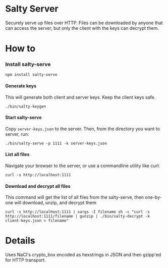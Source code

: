 
# Salty Server

Securely serve up files over HTTP. Files can be downloaded by anyone that can
access the server, but only the client with the keys can decrypt them.


# How to

### Install salty-serve

    npm install salty-serve

#### Generate keys

This will generate both client and server keys. Keep the client keys safe.

    ./bin/salty-keygen

#### Start salty-serve

Copy `server-keys.json` to the server. Then, from the directory you want to server, run:

    ./bin/salty-serve -p 1111 -k server-keys.json

#### List all files

Navigate your browser to the server, or use a commandline utility like curl:

    curl -s http://localhost:1111

#### Download and decrypt all files

This command will get the list of all files from the salty-serve, then one-by-one will download, unzip, and decrypt them

    curl -s http://localhost:1111 | xargs -I filename sh -c "curl -s http://localhost:1111/filename | gunzip | ./bin/salty-decrypt -k client-keys.json > filename"


# Details

Uses NaCl's crypto_box encoded as hexstrings in JSON and then gzipp'ed for HTTP transport.